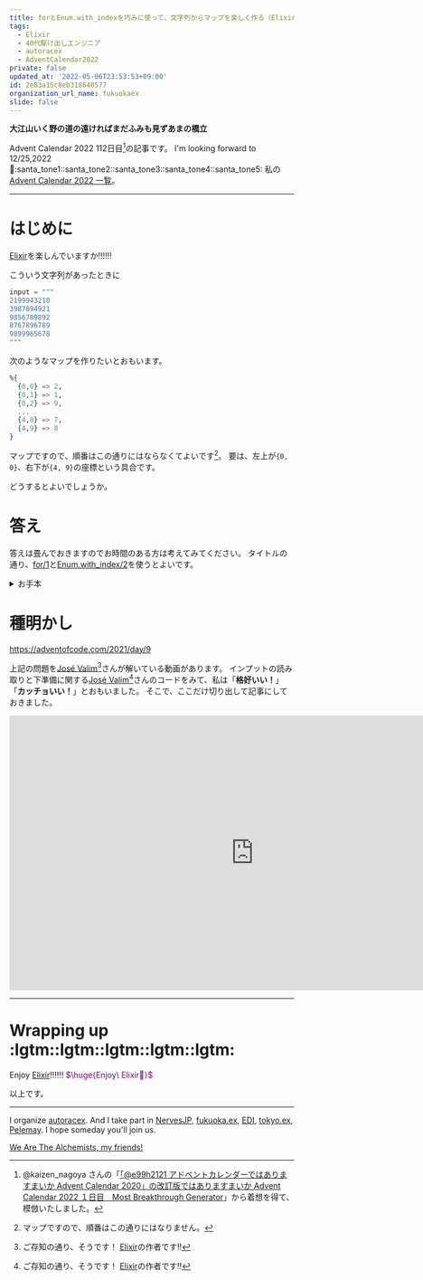 ```yaml
---
title: forとEnum.with_indexを巧みに使って、文字列からマップを楽しく作る（Elixir）
tags:
  - Elixir
  - 40代駆け出しエンジニア
  - autoracex
  - AdventCalendar2022
private: false
updated_at: '2022-05-06T23:53:53+09:00'
id: 2e83a15c8eb318640577
organization_url_name: fukuokaex
slide: false
---
```


**大江山いく野の道の遠ければまだふみも見ずあまの橋立**

Advent Calendar 2022 112日目[^1]の記事です。
I'm looking forward to 12/25,2022 :santa::santa_tone1::santa_tone2::santa_tone3::santa_tone4::santa_tone5:
私の[Advent Calendar 2022 一覧](https://docs.google.com/spreadsheets/d/1HQvFjagQLRPjOYAjDVzWp9S4b8dKixxvvaz_TtbZWto/edit#gid=1723448955)。

[^1]: @kaizen_nagoya さんの「[「@e99h2121 アドベントカレンダーではありますまいか Advent Calendar 2020」の改訂版ではありますまいか Advent Calendar 2022 １日目　Most Breakthrough Generator](https://qiita.com/kaizen_nagoya/items/49ebebee3a0377f3b59b)」から着想を得て、模倣いたしました。 

---



# はじめに

[Elixir](https://elixir-lang.org/)を楽しんでいますか:bangbang::bangbang::bangbang:

こういう文字列があったときに

```elixir
input = """
2199943210
3987894921
9856789892
8767896789
9899965678
"""
```

次のようなマップを作りたいとおもいます。

```elixir
%{
  {0,0} => 2,
  {0,1} => 1,
  {0,2} => 9,
  ...
  {4,8} => 7,
  {4,9} => 8
}
```

マップですので、順番はこの通りにはならなくてよいです[^3]。
要は、左上が`{0, 0}`、右下が`{4, 9}`の座標という具合です。

[^3]: マップですので、順番はこの通りにはなりません。


どうするとよいでしょうか。

# 答え

答えは畳んでおきますのでお時間のある方は考えてみてください。
タイトルの通り、[for/1](https://hexdocs.pm/elixir/Kernel.SpecialForms.html#for/1)と[Enum.with_index/2](https://hexdocs.pm/elixir/Enum.html#with_index/2)を使うとよいです。


<details><summary>お手本</summary>

```elixir
grid =
  for {line, row} <- Enum.with_index(input |> String.split("\n", trim: true)),
      {number, col} <- Enum.with_index(line |> String.to_charlist()),
      into: %{} do
    {{row, col}, number - ?0}
  end
```

どうでしょうか！
[for/1](https://hexdocs.pm/elixir/Kernel.SpecialForms.html#for/1)と[Enum.with_index/2](https://hexdocs.pm/elixir/Enum.html#with_index/2)が巧みに利用されているように私には見えます！

</details>



# 種明かし

https://adventofcode.com/2021/day/9

上記の問題を[José Valim](https://twitter.com/josevalim)[^2]さんが解いている動画があります。
インプットの読み取りと下準備に関する[José Valim](https://twitter.com/josevalim)[^2]さんのコードをみて、私は「**格好いい！**」「**カッチョいい！**」とおもいました。
そこで、ここだけ切り出して記事にしておきました。

[^2]: ご存知の通り、そうです！ [Elixir](https://elixir-lang.org/)の作者です:bangbang:


<iframe width="864" height="486" src="https://www.youtube.com/embed/vtqNhatQCIo" title="YouTube video player" frameborder="0" allow="accelerometer; autoplay; clipboard-write; encrypted-media; gyroscope; picture-in-picture" allowfullscreen></iframe>



---

# Wrapping up :lgtm::lgtm::lgtm::lgtm::lgtm:



Enjoy [Elixir](https://elixir-lang.org/):bangbang::bangbang::bangbang:
<font color="purple">$\huge{Enjoy\ Elixir🚀}$</font>



以上です。





---



I organize [autoracex](https://autoracex.connpass.com/).
And I take part in [NervesJP](https://nerves-jp.connpass.com/), [fukuoka.ex](https://fukuokaex.connpass.com/), [EDI](https://fukuokaex.connpass.com/), [tokyo.ex](https://beam-lang.connpass.com/), [Pelemay](https://pelemay.connpass.com/).
I hope someday you'll join us.

[We Are The Alchemists, my friends!](https://www.youtube.com/watch?v=04854XqcfCY)





